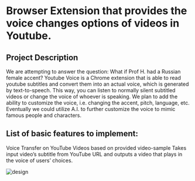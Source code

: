 # Browser Extension that provides  the voice changes options of videos in Youtube.

## Project Description
We are attempting to answer the question: What if Prof H. had a Russian female accent? Youtube Voice is a Chrome extension that is able to read youtube subtitles and convert them into an actual voice, which is generated by text-to-speech. This way, you can listen to normally silent subtitled videos or change the voice of whoever is speaking. We plan to add the ability to customize the voice, i.e. changing the accent, pitch, language, etc. Eventually we could utilize A.I. to further customize the voice to mimic famous people and characters.


## List of basic features to implement:

Voice Transfer on YouTube Videos based on provided video-sample
Takes input video’s subtitle from YouTube URL and outputs a video that plays in the voice of users’ choices. 


![design](https://user-images.githubusercontent.com/49223428/141525052-b4e7feee-d668-43ae-915c-842fd61fe421.PNG)
